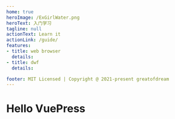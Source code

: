 ```yaml
---
home: true
heroImage: /ExGirlWater.png
heroText: 入门学习
tagline: null
actionText: Learn it
actionLink: /guide/
features:
- title: web browser
  details: 
- title: dwf
  details:

footer: MIT Licensed | Copyright @ 2021-present greatofdream
---
```

# Hello VuePress
